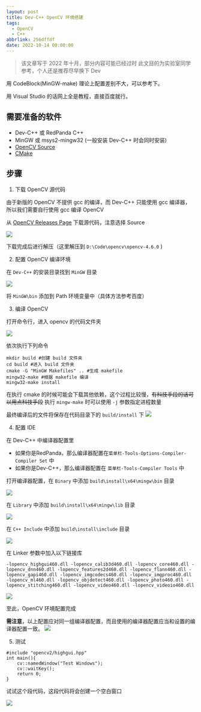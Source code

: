 ```yaml
---
layout: post
title: Dev-C++ OpenCV 环境搭建
tags:
  - OpenCV
  - C++
abbrlink: 256dffdf
date: 2022-10-14 00:00:00
---
```


> 该文章写于 2022 年十月，部分内容可能已经过时
> 此文目的为实验室同学参考，个人还是推荐尽早换下 Dev

用 CodeBlock(MinGW-make) 理论上配置差别不大，可以参考下。

用 Visual Studio 的话网上全是教程，直接百度就行。

## 需要准备的软件

- Dev-C++ 或 RedPanda C++
- MinGW 或 msys2-mingw32 (一般安装 Dev-C++ 时会同时安装)
- [OpenCV Source](https://opencv.org/releases)
- [CMake](https://cmake.org/download/)

## 步骤

1. 下载 OpenCV 源代码

由于新版的 OpenCV 不提供 gcc 的编译，而 Dev-C++ 只能使用 gcc 编译器，所以我们需要自行使用 gcc 编译 OpenCV

从 [OpenCV Releases Page](https://opencv.org/releases/) 下载源代码，注意选择 Source

![](/assets/opencv/src.png)

下载完成后进行解压（这里解压到 `D:\Code\opencv\opencv-4.6.0` )

2. 配置 OpenCV 编译环境

在 `Dev-C++` 的安装目录找到 `MinGW` 目录

![](/assets/opencv/mingw.png)

将 `MinGW\bin` 添加到 Path 环境变量中（具体方法参考百度）




3. 编译 OpenCV

打开命令行，进入 opencv 的代码文件夹

![](/assets/opencv/pwd.png)

依次执行下列命令
```pwsh
mkdir build #创建 build 文件夹
cd build #进入 build 文件夹
cmake -G "MinGW Makefiles" .. #生成 makefile
mingw32-make #根据 makefile 编译
mingw32-make install
```

在执行 cmake 的时候可能会下载其他依赖，这个过程比较慢，~~有科技手段的话可以用点科技手段~~
执行 `mingw-make` 时可以使用 `-j` 参数指定进程数量

最终编译后的文件将保存在代码目录下的 `build/install` 下
![](/assets/opencv/done.png)

4. 配置 IDE

在 Dev-C++ 中编译器配置里

- 如果你是RedPanda，那么编译器配置在`菜单栏-Tools-Options-Compiler-Compiler Set` 中
- 如果你是Dev-C++，那么编译器配置在 `菜单栏-Tools-Compiler Tools` 中


打开编译器配置，在 `Binary` 中添加 `build\install\x64\mingw\bin` 目录

![](/assets/opencv/bin.png)

在 `Library` 中添加 `build\install\x64\mingw\lib` 目录

![](/assets/opencv/lib.png)

在 `C++ Include` 中添加 `build\install\include` 目录

![](/assets/opencv/inc.png)


在 Linker 参数中加入以下链接库

```raw
-lopencv_highgui460.dll -lopencv_calib3d460.dll -lopencv_core460.dll -lopencv_dnn460.dll -lopencv_features2d460.dll -lopencv_flann460.dll -lopencv_gapi460.dll -lopencv_imgcodecs460.dll -lopencv_imgproc460.dll -lopencv_ml460.dll -lopencv_objdetect460.dll -lopencv_photo460.dll -lopencv_stitching460.dll -lopencv_video460.dll -lopencv_videoio460.dll
```

![](/assets/opencv/linker.png)


至此，OpenCV 环境配置完成

**需注意**，以上配置应对同一组编译器配置，而且使用的编译器配置应当和设置的编译器配置一致。
![](/assets/opencv/set.png)

5. 测试

```raw
#include "opencv2/highgui.hpp"
int main(){
	cv::namedWindow("Test Windows");
	cv::waitKey();
	return 0;
}
```

试试这个段代码，这段代码将会创建一个空白窗口

![](/assets/opencv/prev.png)